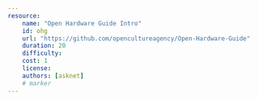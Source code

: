 ```yaml
---
resource:
    name: "Open Hardware Guide Intro"
    id: ohg
    url: "https://github.com/opencultureagency/Open-Hardware-Guide"
    duration: 20
    difficulty: 
    cost: 1
    license: 
    authors: [asknet]
    # marker
---
```

